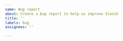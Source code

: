 ```yaml
---
name: Bug report
about: Create a bug report to help us improve Slonik
title: ''
labels: bug
assignees: ''

---
```


<!--

Bug reports without a reproduction are not accepted.

To raise a bug, fork the repository, add a failing test and submit a pull request with a failing test case.

Issues without a reproducible test case will be closed.

-->